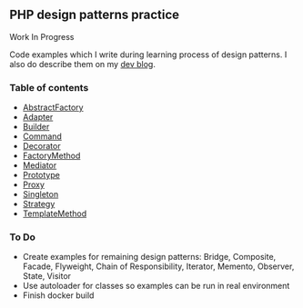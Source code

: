 ## PHP design patterns practice

Work In Progress

Code examples which I write during learning process of design patterns. I also do describe them on my [dev blog][1].

### Table of contents

* [AbstractFactory](../src/AbstractFactory)
* [Adapter](../tree/master/src/Adapter)
* [Builder](../tree/master/src/Builder)
* [Command](../tree/master/src/Command)
* [Decorator](../tree/master/src/Decorator)
* [FactoryMethod](../tree/master/src/FactoryMethod)
* [Mediator](../tree/master/src/Mediator)
* [Prototype](../tree/master/src/Prototype)
* [Proxy](../tree/master/src/Proxy)
* [Singleton](../tree/master/src/Singleton)
* [Strategy](../tree/master/src/Strategy)
* [TemplateMethod](../tree/master/src/TemplateMethod)

### To Do

* Create examples for remaining design patterns: Bridge, Composite, Facade, Flyweight, Chain of Responsibility, Iterator, Memento, Observer, State, Visitor
* Use autoloader for classes so examples can be run in real environment
* Finish docker build

[1]:webrc.pl

